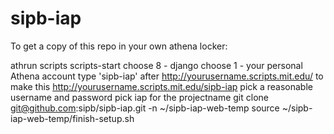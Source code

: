 sipb-iap
========
To get a copy of this repo in your own athena locker:

athrun scripts scripts-start
choose 8 - django
choose 1 - your personal Athena account
type 'sipb-iap' after http://yourusername.scripts.mit.edu/ to make this
http://yourusername.scripts.mit.edu/sipb-iap
pick a reasonable username and password
pick iap for the projectname
git clone git@github.com:sipb/sipb-iap.git -n ~/sipb-iap-web-temp
source ~/sipb-iap-web-temp/finish-setup.sh
